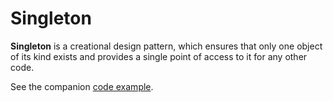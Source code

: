 # Singleton
**Singleton** is a creational design pattern, which ensures that only one object of its kind exists and provides a single point of access to it for any other code.

See the companion [code example](/SoftwareDevelopmentDesignPrinciples/Singleton).